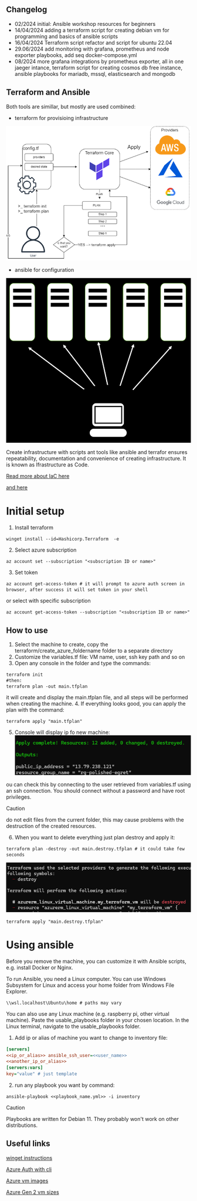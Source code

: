 ## Changelog
- 02/2024 initial: Ansible workshop resources for beginners
- 14/04/2024 adding a terraform script for creating debian vm for programming and basics of ansible scripts
- 16/04/2024 Terraform script refactor and script for ubuntu 22.04
- 29.06/2024 add monitoring with grafana, prometheus and node exporter playbooks, add seq docker-compose.yml
- 08/2024 more grafana integrations by prometheus exporter, all in one jaeger intance, terraform script for creating cosmos db free instance, ansible playbooks for mariadb, mssql, elasticsearch and mongodb

## Terraform and Ansible

Both tools are simillar, but mostly are used combined:
- terraform for provisioing infrastructure

![alt text](/assets/terr.png)

- ansible for configuration

![alt text](/assets/ans.png)


Create infrastructure with scripts ant tools like ansible and terrafor ensures repeatability, documentation and convenience of creating infrastructure. It is known as Ifrastructure as Code. 

[Read more about IaC here](https://aws.amazon.com/what-is/iac/)

[and here](https://www.redhat.com/en/topics/automation/what-is-infrastructure-as-code-iac)

# Initial setup
1. Install terraform 
```shell
winget install --id=Hashicorp.Terraform  -e
```
2. Select azure subscription
```shell
az account set --subscription "<subscription ID or name>"
```
3. Set token
```shell
az account get-access-token # it will prompt to azure auth screen in browser, after success it will set token in your shell
```
or select with specific subscription
```shell
az account get-access-token --subscription "<subscription ID or name>"
```

## How to use
1. Select the machine to create, copy the terraform/create_azure_foldername folder to a separate directory
2. Customize the variables.tf file: VM name, user, ssh key path and so on
3. Open any console in the folder and type the commands:
```shell
terraform init
#then:
terraform plan -out main.tfplan
```
it will create and display the main.tfplan file, and all steps will be performed when creating the machine.
4. If everything looks good, you can apply the plan with the command:
```shell
terraform apply "main.tfplan"
```
5. Console will display ip fo new machine:
![alt text](/assets/image.png)

ou can check this by connecting to the user retrieved from variables.tf using an ssh connection. You should connect without a password and have root privileges.

> [!CAUTION]
> do not edit files from the current folder, this may cause problems with the destruction of the created resources.

6. When you want to delete everything just plan destroy and apply it:
```shell
terraform plan -destroy -out main.destroy.tfplan # it could take few seconds
```
![alt text](/assets/image-1.png)

```shell
terraform apply "main.destroy.tfplan"
```

# Using ansible
Before you remove the machine, you can customize it with Ansible scripts, e.g. install Docker or Nginx.

To run Ansible, you need a Linux computer. You can use Windows Subsystem for Linux and access your home folder from Windows File Explorer.

```
\\wsl.localhost\Ubuntu\home # paths may vary
```
You can also use any Linux machine (e.g. raspberry pi, other virtual machine).
Paste the usable_playbooks folder in your chosen location.
In the Linux terminal, navigate to the usable_playbooks folder.

1. Add ip or alias of machine you want to change to inventory file:
```ini
[servers]
<<ip_or_alias>> ansible_ssh_user=<<user_name>>
<<another_ip_or_alias>>
[servers:vars]
key="value" # just template
```

2. run any playbook you want by command:
```shell
ansible-playbook <<playbook_name.yml>> -i inventory
```
> [!CAUTION]
> Playbooks are written for Debian 11. They probably won't work on other distributions.

## Useful links

[winget instructions](https://learn.microsoft.com/en-us/cli/azure/install-azure-cli-windows?tabs=winget)

[Azure Auth with cli](https://learn.microsoft.com/en-us/cli/azure/authenticate-azure-cli)

[Azure vm images](https://az-vm-image.info/)

[Azure Gen 2 vm sizes](https://learn.microsoft.com/en-us/azure/virtual-machines/generation-2)

